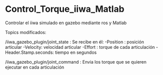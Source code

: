 # Control_Torque_iiwa_Matlab
Controlar el iiwa simulado en gazebo mediante ros y Matlab


Topics modificados:

  /iiwa_gazebo_plugin/joint_state : Se recibe en él:  -Position : posición articular
                                                      -Velocity: velocidad articular
                                                      -Effort : torque de cada articulación
                                                      -Header.Stamp.seconds: tiempo en segundos
                                                      
  /iiwa_gazebo_plugin/joint_command : Envia los torque que se quieren ejecutar en cada articulación
